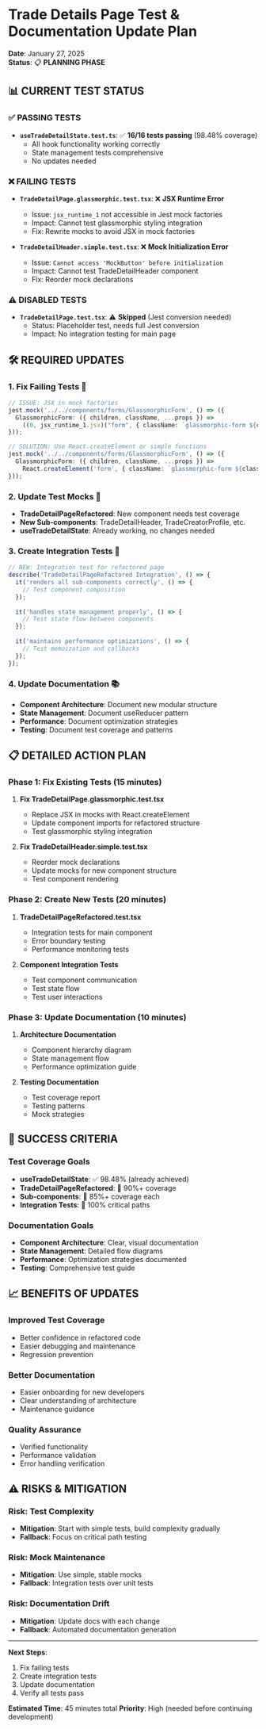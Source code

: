 # Trade Details Page Test & Documentation Update Plan

**Date**: January 27, 2025  
**Status**: 📋 **PLANNING PHASE**

## 📊 **CURRENT TEST STATUS**

### **✅ PASSING TESTS**
- **`useTradeDetailState.test.ts`**: ✅ **16/16 tests passing** (98.48% coverage)
  - All hook functionality working correctly
  - State management tests comprehensive
  - No updates needed

### **❌ FAILING TESTS**
- **`TradeDetailPage.glassmorphic.test.tsx`**: ❌ **JSX Runtime Error**
  - Issue: `jsx_runtime_1` not accessible in Jest mock factories
  - Impact: Cannot test glassmorphic styling integration
  - Fix: Rewrite mocks to avoid JSX in mock factories

- **`TradeDetailHeader.simple.test.tsx`**: ❌ **Mock Initialization Error**
  - Issue: `Cannot access 'MockButton' before initialization`
  - Impact: Cannot test TradeDetailHeader component
  - Fix: Reorder mock declarations

### **⚠️ DISABLED TESTS**
- **`TradeDetailPage.test.tsx`**: ⚠️ **Skipped** (Jest conversion needed)
  - Status: Placeholder test, needs full Jest conversion
  - Impact: No integration testing for main page

## 🛠️ **REQUIRED UPDATES**

### **1. Fix Failing Tests** 🔧
```typescript
// ISSUE: JSX in mock factories
jest.mock('../../components/forms/GlassmorphicForm', () => ({
  GlassmorphicForm: ({ children, className, ...props }) => 
    ((0, jsx_runtime_1.jsx)("form", { className: `glassmorphic-form ${className}`, ...props, children: children })),
}));

// SOLUTION: Use React.createElement or simple functions
jest.mock('../../components/forms/GlassmorphicForm', () => ({
  GlassmorphicForm: ({ children, className, ...props }) => 
    React.createElement('form', { className: `glassmorphic-form ${className}`, ...props }, children),
}));
```

### **2. Update Test Mocks** 🔄
- **TradeDetailPageRefactored**: New component needs test coverage
- **New Sub-components**: TradeDetailHeader, TradeCreatorProfile, etc.
- **useTradeDetailState**: Already working, no changes needed

### **3. Create Integration Tests** 🧪
```typescript
// NEW: Integration test for refactored page
describe('TradeDetailPageRefactored Integration', () => {
  it('renders all sub-components correctly', () => {
    // Test component composition
  });
  
  it('handles state management properly', () => {
    // Test state flow between components
  });
  
  it('maintains performance optimizations', () => {
    // Test memoization and callbacks
  });
});
```

### **4. Update Documentation** 📚
- **Component Architecture**: Document new modular structure
- **State Management**: Document useReducer pattern
- **Performance**: Document optimization strategies
- **Testing**: Document test coverage and patterns

## 📋 **DETAILED ACTION PLAN**

### **Phase 1: Fix Existing Tests** (15 minutes)
1. **Fix TradeDetailPage.glassmorphic.test.tsx**
   - Replace JSX in mocks with React.createElement
   - Update component imports for refactored structure
   - Test glassmorphic styling integration

2. **Fix TradeDetailHeader.simple.test.tsx**
   - Reorder mock declarations
   - Update mocks for new component structure
   - Test component rendering

### **Phase 2: Create New Tests** (20 minutes)
1. **TradeDetailPageRefactored.test.tsx**
   - Integration tests for main component
   - Error boundary testing
   - Performance monitoring tests

2. **Component Integration Tests**
   - Test component communication
   - Test state flow
   - Test user interactions

### **Phase 3: Update Documentation** (10 minutes)
1. **Architecture Documentation**
   - Component hierarchy diagram
   - State management flow
   - Performance optimization guide

2. **Testing Documentation**
   - Test coverage report
   - Testing patterns
   - Mock strategies

## 🎯 **SUCCESS CRITERIA**

### **Test Coverage Goals**
- **useTradeDetailState**: ✅ 98.48% (already achieved)
- **TradeDetailPageRefactored**: 🎯 90%+ coverage
- **Sub-components**: 🎯 85%+ coverage each
- **Integration Tests**: 🎯 100% critical paths

### **Documentation Goals**
- **Component Architecture**: Clear, visual documentation
- **State Management**: Detailed flow diagrams
- **Performance**: Optimization strategies documented
- **Testing**: Comprehensive test guide

## 📈 **BENEFITS OF UPDATES**

### **Improved Test Coverage**
- Better confidence in refactored code
- Easier debugging and maintenance
- Regression prevention

### **Better Documentation**
- Easier onboarding for new developers
- Clear understanding of architecture
- Maintenance guidance

### **Quality Assurance**
- Verified functionality
- Performance validation
- Error handling verification

## ⚠️ **RISKS & MITIGATION**

### **Risk: Test Complexity**
- **Mitigation**: Start with simple tests, build complexity gradually
- **Fallback**: Focus on critical path testing

### **Risk: Mock Maintenance**
- **Mitigation**: Use simple, stable mocks
- **Fallback**: Integration tests over unit tests

### **Risk: Documentation Drift**
- **Mitigation**: Update docs with each change
- **Fallback**: Automated documentation generation

---

**Next Steps**: 
1. Fix failing tests
2. Create integration tests
3. Update documentation
4. Verify all tests pass

**Estimated Time**: 45 minutes total
**Priority**: High (needed before continuing development)
